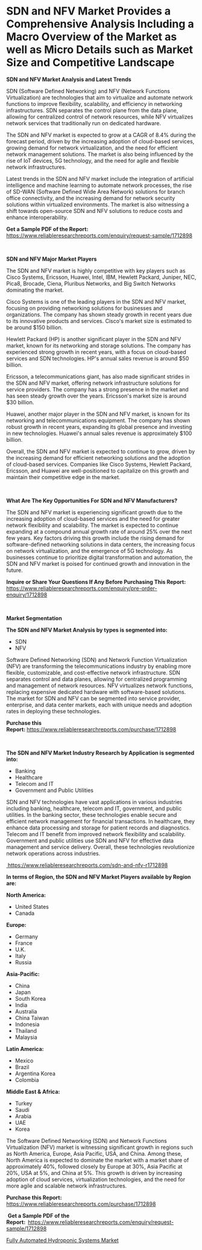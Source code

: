 <p><h1>SDN and NFV Market Provides a Comprehensive Analysis Including a Macro Overview of the Market as well as Micro Details such as Market Size and Competitive Landscape</h1></p><p><strong>SDN and NFV Market Analysis and Latest Trends</strong></p>
<p><p>SDN (Software Defined Networking) and NFV (Network Functions Virtualization) are technologies that aim to virtualize and automate network functions to improve flexibility, scalability, and efficiency in networking infrastructures. SDN separates the control plane from the data plane, allowing for centralized control of network resources, while NFV virtualizes network services that traditionally run on dedicated hardware.</p><p>The SDN and NFV market is expected to grow at a CAGR of 8.4% during the forecast period, driven by the increasing adoption of cloud-based services, growing demand for network virtualization, and the need for efficient network management solutions. The market is also being influenced by the rise of IoT devices, 5G technology, and the need for agile and flexible network infrastructures.</p><p>Latest trends in the SDN and NFV market include the integration of artificial intelligence and machine learning to automate network processes, the rise of SD-WAN (Software Defined Wide Area Network) solutions for branch office connectivity, and the increasing demand for network security solutions within virtualized environments. The market is also witnessing a shift towards open-source SDN and NFV solutions to reduce costs and enhance interoperability.</p></p>
<p><strong>Get a Sample PDF of the Report:&nbsp;</strong> <a href="https://www.reliableresearchreports.com/enquiry/request-sample/1712898">https://www.reliableresearchreports.com/enquiry/request-sample/1712898</a></p>
<p>&nbsp;</p>
<p><strong>SDN and NFV Major Market Players</strong></p>
<p><p>The SDN and NFV market is highly competitive with key players such as Cisco Systems, Ericsson, Huawei, Intel, IBM, Hewlett Packard, Juniper, NEC, Pica8, Brocade, Ciena, Pluribus Networks, and Big Switch Networks dominating the market.</p><p>Cisco Systems is one of the leading players in the SDN and NFV market, focusing on providing networking solutions for businesses and organizations. The company has shown steady growth in recent years due to its innovative products and services. Cisco's market size is estimated to be around $150 billion.</p><p>Hewlett Packard (HP) is another significant player in the SDN and NFV market, known for its networking and storage solutions. The company has experienced strong growth in recent years, with a focus on cloud-based services and SDN technologies. HP's annual sales revenue is around $50 billion.</p><p>Ericsson, a telecommunications giant, has also made significant strides in the SDN and NFV market, offering network infrastructure solutions for service providers. The company has a strong presence in the market and has seen steady growth over the years. Ericsson's market size is around $30 billion.</p><p>Huawei, another major player in the SDN and NFV market, is known for its networking and telecommunications equipment. The company has shown robust growth in recent years, expanding its global presence and investing in new technologies. Huawei's annual sales revenue is approximately $100 billion.</p><p>Overall, the SDN and NFV market is expected to continue to grow, driven by the increasing demand for efficient networking solutions and the adoption of cloud-based services. Companies like Cisco Systems, Hewlett Packard, Ericsson, and Huawei are well-positioned to capitalize on this growth and maintain their competitive edge in the market.</p></p>
<p>&nbsp;</p>
<p><strong>What Are The Key Opportunities For SDN and NFV Manufacturers?</strong></p>
<p><p>The SDN and NFV market is experiencing significant growth due to the increasing adoption of cloud-based services and the need for greater network flexibility and scalability. The market is expected to continue expanding at a compound annual growth rate of around 25% over the next few years. Key factors driving this growth include the rising demand for software-defined networking solutions in data centers, the increasing focus on network virtualization, and the emergence of 5G technology. As businesses continue to prioritize digital transformation and automation, the SDN and NFV market is poised for continued growth and innovation in the future.</p></p>
<p><strong>Inquire or Share Your Questions If Any Before Purchasing This Report:</strong> <a href="https://www.reliableresearchreports.com/enquiry/pre-order-enquiry/1712898">https://www.reliableresearchreports.com/enquiry/pre-order-enquiry/1712898</a></p>
<p>&nbsp;</p>
<p><strong>Market Segmentation</strong></p>
<p><strong>The SDN and NFV Market Analysis by types is segmented into:</strong></p>
<p><ul><li>SDN</li><li>NFV</li></ul></p>
<p><p>Software Defined Networking (SDN) and Network Function Virtualization (NFV) are transforming the telecommunications industry by enabling more flexible, customizable, and cost-effective network infrastructure. SDN separates control and data planes, allowing for centralized programming and management of network resources. NFV virtualizes network functions, replacing expensive dedicated hardware with software-based solutions. The market for SDN and NFV can be segmented into service provider, enterprise, and data center markets, each with unique needs and adoption rates in deploying these technologies.</p></p>
<p><strong>Purchase this Report:&nbsp;</strong><a href="https://www.reliableresearchreports.com/purchase/1712898">https://www.reliableresearchreports.com/purchase/1712898</a></p>
<p>&nbsp;</p>
<p><strong>The SDN and NFV Market Industry Research by Application is segmented into:</strong></p>
<p><ul><li>Banking</li><li>Healthcare</li><li>Telecom and IT</li><li>Government and Public Utilities</li></ul></p>
<p><p>SDN and NFV technologies have vast applications in various industries including banking, healthcare, telecom and IT, government, and public utilities. In the banking sector, these technologies enable secure and efficient network management for financial transactions. In healthcare, they enhance data processing and storage for patient records and diagnostics. Telecom and IT benefit from improved network flexibility and scalability. Government and public utilities use SDN and NFV for effective data management and service delivery. Overall, these technologies revolutionize network operations across industries.</p></p>
<p><a href="https://www.reliableresearchreports.com/sdn-and-nfv-r1712898">&nbsp;https://www.reliableresearchreports.com/sdn-and-nfv-r1712898</a></p>
<p><strong>In terms of Region, the SDN and NFV Market Players available by Region are:</strong></p>
<p>
    <p> <strong> North America: </strong>
        <ul>
            <li>United States</li>
            <li>Canada</li>
        </ul>
        </p> 
    <p> <strong> Europe: </strong>
        <ul>
            <li>Germany</li>
            <li>France</li>
            <li>U.K.</li>
            <li>Italy</li>
            <li>Russia</li>
        </ul>
        </p> 
    <p> <strong> Asia-Pacific: </strong>
        <ul>
            <li>China</li>
            <li>Japan</li>
            <li>South Korea</li>
            <li>India</li>
            <li>Australia</li>
            <li>China Taiwan</li>
            <li>Indonesia</li>
            <li>Thailand</li>
            <li>Malaysia</li>
        </ul>
        </p> 
    <p> <strong> Latin America: </strong>
        <ul>
            <li>Mexico</li>
            <li>Brazil</li>
            <li>Argentina Korea</li>
            <li>Colombia</li>
        </ul>
        </p> 
    <p> <strong> Middle East & Africa: </strong>
        <ul>
            <li>Turkey</li>
            <li>Saudi</li>
            <li>Arabia</li>
            <li>UAE</li>
            <li>Korea</li>
        </ul>
    </p>
    </p>
<p><p>The Software Defined Networking (SDN) and Network Functions Virtualization (NFV) market is witnessing significant growth in regions such as North America, Europe, Asia Pacific, USA, and China. Among these, North America is expected to dominate the market with a market share of approximately 40%, followed closely by Europe at 30%, Asia Pacific at 20%, USA at 5%, and China at 5%. This growth is driven by increasing adoption of cloud services, virtualization technologies, and the need for more agile and scalable network infrastructures.</p></p>
<p><strong>Purchase this Report: </strong><a href="https://www.reliableresearchreports.com/purchase/1712898">https://www.reliableresearchreports.com/purchase/1712898</a></p>
<p>&nbsp;<strong>Get a Sample PDF of the Report:&nbsp;&nbsp;</strong><a href="https://www.reliableresearchreports.com/enquiry/request-sample/1712898">https://www.reliableresearchreports.com/enquiry/request-sample/1712898</a></p>
<p><strong></strong></p>
<p><p><a href="https://medium.com/@stephanmorissette/fully-automated-hydroponic-systems-market-size-market-segmentation-market-trends-and-growth-b7bbad9819b7">Fully Automated Hydroponic Systems Market</a></p></p>